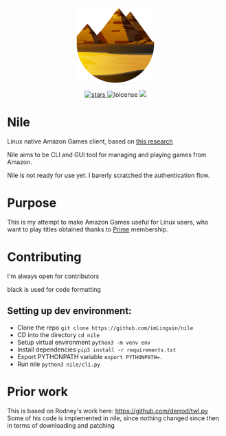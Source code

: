 <p align="center">
    <img width="180px" src="assets/icon.svg" alt="Logo" />
</p>

<p align="center">
    <a href="https://github.com/imLinguin/nile/stargazers">
        <img src="https://img.shields.io/github/stars/imLinguin/nile?color=d98e04" alt="stars"/>
    </a>
    <img src="https://img.shields.io/github/license/imLinguin/nile?color=d98e03" alt="loicense"/>
    <a href="https://ko-fi.com/imlinguin" target="_blank">
        <img src="https://img.shields.io/badge/Ko--Fi-Donate-d98e04?style=flat&logo=ko-fi" />
    </a>
</p>

# Nile
Linux native Amazon Games client, based on [this research](https://github.com/Lariaa/GameLauncherResearch/wiki/Amazon-Games)

Nile aims to be CLI and GUI tool for managing and playing games from Amazon. 

Nile is not ready for use yet. I barerly scratched the authentication flow.

# Purpose
This is my attempt to make Amazon Games useful for Linux users, who want to play titles obtained thanks to [Prime](https://prime.amazon.com) membership.


# Contributing

I'm always open for contributors

black is used for code formatting

## Setting up dev environment:
- Clone the repo `git clone https://github.com/imLinguin/nile`
- CD into the directory `cd nile`
- Setup virtual environment `python3 -m venv env`
- Install dependencies `pip3 install -r requirements.txt`
- Export PYTHONPATH variable `export PYTHONPATH=.`
- Run nile `python3 nile/cli.py`


# Prior work

This is based on Rodney's work here: https://github.com/derrod/twl.py
Some of his code is implemented in nile, since nothing changed since then in terms of downloading and patching